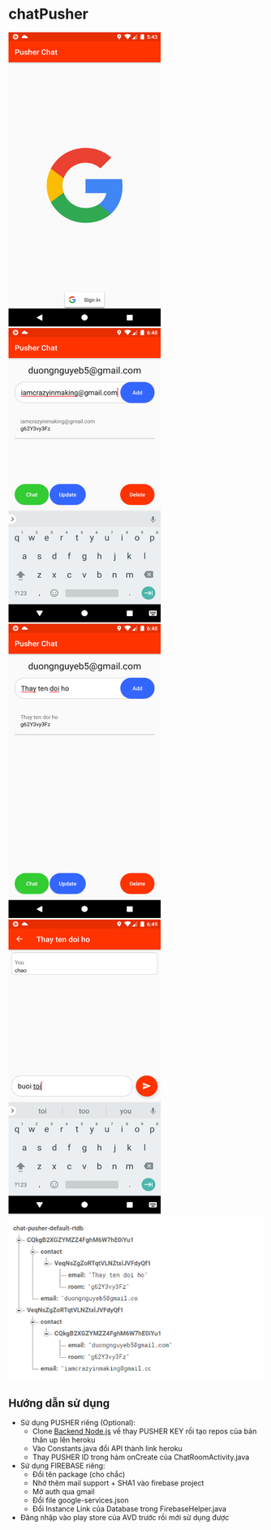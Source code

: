 # chatPusher
<img src=https://github.com/ShShee/chatPusher/blob/main/screenshots/src1.png width=300 height=580 /> <img src=https://github.com/ShShee/chatPusher/blob/main/screenshots/src2.png width=300 height=580 /> <img src=https://github.com/ShShee/chatPusher/blob/main/screenshots/src3.png width=300 height=580 /><img src=https://github.com/ShShee/chatPusher/blob/main/screenshots/src4.png width=300 height=580 /> <img src=https://github.com/ShShee/chatPusher/blob/main/screenshots/database.PNG width=910/> 

## Hướng dẫn sử dụng 

- Sử dụng PUSHER riêng (Optional): 
  - Clone [Backend Node.js](https://github.com/ShShee/chatPusher_backend) về thay PUSHER KEY rồi tạo repos của bản thân up lên heroku 
  - Vào Constants.java đổi API thành link heroku
  - Thay PUSHER ID trong hàm onCreate của ChatRoomActivity.java
- Sử dụng FIREBASE riêng:
  -  Đổi tên package (cho chắc)
  -  Nhớ thêm mail support + SHA1 vào firebase project
  -  Mở auth qua gmail
  -  Đổi file google-services.json
  -  Đổi Instance Link của Database trong FirebaseHelper.java
- Đăng nhập vào play store của AVD trước rồi mới sử dụng được
